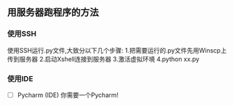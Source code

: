## 用服务器跑程序的方法


### 使用SSH
使用SSH运行.py文件,大致分以下几个步骤:
1.把需要运行的.py文件先用Winscp上传到服务器
2.启动Xshell连接到服务器
3.激活虚拟环境
4.python xx.py



### 使用IDE
- [ ] Pycharm   (IDE)
你需要一个Pycharm!
